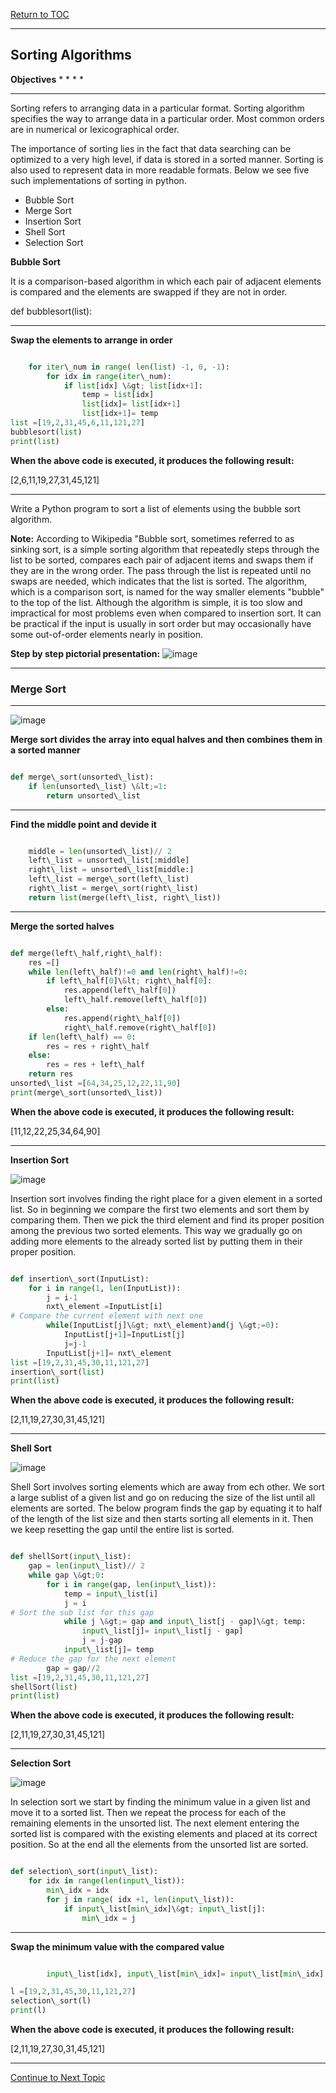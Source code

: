 <a href="https://github.com/CyberTrainingUSAF/06-Intro-to-Algorithms/blob/master/00-Table-of-Contents.md"> Return to TOC </a>

---

## Sorting Algorithms

**Objectives**
* 
* 
* 
* 

---

Sorting refers to arranging data in a particular format. Sorting algorithm specifies the way to arrange data in a particular order. Most common orders are in numerical or lexicographical order.

The importance of sorting lies in the fact that data searching can be optimized to a very high level, if data is stored in a sorted manner. Sorting is also used to represent data in more readable formats. Below we see five such implementations of sorting in python.

* Bubble Sort
* Merge Sort
* Insertion Sort
* Shell Sort
* Selection Sort

**Bubble Sort**

It is a comparison-based algorithm in which each pair of adjacent elements is compared and the elements are swapped if they are not in order.

def bubblesort(list):

---

**Swap the elements to arrange in order**

```python

    for iter\_num in range( len(list) -1, 0, -1):
        for idx in range(iter\_num):
            if list[idx] \&gt; list[idx+1]:
                temp = list[idx]
                list[idx]= list[idx+1]
                list[idx+1]= temp
list =[19,2,31,45,6,11,121,27]
bubblesort(list)
print(list)

```

**When the above code is executed, it produces the following result:**

[2,6,11,19,27,31,45,121]

---

Write a Python program to sort a list of elements using the bubble sort algorithm.

**Note:**  According to Wikipedia &quot;Bubble sort, sometimes referred to as sinking sort, is a simple sorting algorithm that repeatedly steps through the list to be sorted, compares each pair of adjacent items and swaps them if they are in the wrong order. The pass through the list is repeated until no swaps are needed, which indicates that the list is sorted. The algorithm, which is a comparison sort, is named for the way smaller elements &quot;bubble&quot; to the top of the list. Although the algorithm is simple, it is too slow and impractical for most problems even when compared to insertion sort. It can be practical if the input is usually in sort order but may occasionally have some out-of-order elements nearly in position.

**Step by step pictorial presentation:**
![image](https://user-images.githubusercontent.com/19671036/60605769-bc798a00-9d7f-11e9-8382-574f1ac6e6c4.png)

---

### Merge Sort

---

![image](https://user-images.githubusercontent.com/19671036/60606135-66591680-9d80-11e9-96a9-e588d887d4e2.png)

**Merge sort divides the array into equal halves and then combines them in a sorted manner**

```python

def merge\_sort(unsorted\_list):
    if len(unsorted\_list) \&lt;=1:
        return unsorted\_list

```

---

**Find the middle point and devide it**

```python

    middle = len(unsorted\_list)// 2
    left\_list = unsorted\_list[:middle]
    right\_list = unsorted\_list[middle:]
    left\_list = merge\_sort(left\_list)
    right\_list = merge\_sort(right\_list)
    return list(merge(left\_list, right\_list))

```

---

**Merge the sorted halves**

```python

def merge(left\_half,right\_half):
    res =[]
    while len(left\_half)!=0 and len(right\_half)!=0:
        if left\_half[0]\&lt; right\_half[0]:
            res.append(left\_half[0])
            left\_half.remove(left\_half[0])
        else:
            res.append(right\_half[0])
            right\_half.remove(right\_half[0])
    if len(left\_half) == 0:
        res = res + right\_half
    else:
        res = res + left\_half
    return res
unsorted\_list =[64,34,25,12,22,11,90]
print(merge\_sort(unsorted\_list))

```

**When the above code is executed, it produces the following result:**

[11,12,22,25,34,64,90]

---

**Insertion Sort**

![image](https://user-images.githubusercontent.com/19671036/60606238-9e605980-9d80-11e9-8461-7d8e963af5de.png)

Insertion sort involves finding the right place for a given element in a sorted list. So in beginning we compare the first two elements and sort them by comparing them. Then we pick the third element and find its proper position among the previous two sorted elements. This way we gradually go on adding more elements to the already sorted list by putting them in their proper position.

```python

def insertion\_sort(InputList):
    for i in range(1, len(InputList)):
        j = i-1
        nxt\_element =InputList[i]
# Compare the current element with next one
        while(InputList[j]\&gt; nxt\_element)and(j \&gt;=0):
            InputList[j+1]=InputList[j]
            j=j-1
        InputList[j+1]= nxt\_element
list =[19,2,31,45,30,11,121,27]
insertion\_sort(list)
print(list)

```

**When the above code is executed, it produces the following result:**

[2,11,19,27,30,31,45,121]

---

**Shell Sort**

![image](https://user-images.githubusercontent.com/19671036/60606385-de274100-9d80-11e9-976d-21fe83bc946d.png)


Shell Sort involves sorting elements which are away from ech other. We sort a large sublist of a given list and go on reducing the size of the list until all elements are sorted. The below program finds the gap by equating it to half of the length of the list size and then starts sorting all elements in it. Then we keep resetting the gap until the entire list is sorted.

```python

def shellSort(input\_list):
    gap = len(input\_list)// 2
    while gap \&gt;0:
        for i in range(gap, len(input\_list)):
            temp = input\_list[i]
            j = i
# Sort the sub list for this gap
            while j \&gt;= gap and input\_list[j - gap]\&gt; temp:
                input\_list[j]= input\_list[j - gap]
                j = j-gap
            input\_list[j]= temp
# Reduce the gap for the next element
        gap = gap//2
list =[19,2,31,45,30,11,121,27]
shellSort(list)
print(list)

```

**When the above code is executed, it produces the following result:**

[2,11,19,27,30,31,45,121]

---

**Selection Sort**

![image](https://user-images.githubusercontent.com/19671036/60606659-60176a00-9d81-11e9-8ae8-4c524968a5b6.png)

In selection sort we start by finding the minimum value in a given list and move it to a sorted list. Then we repeat the process for each of the remaining elements in the unsorted list. The next element entering the sorted list is compared with the existing elements and placed at its correct position. So at the end all the elements from the unsorted list are sorted.

```python

def selection\_sort(input\_list):
    for idx in range(len(input\_list)):
        min\_idx = idx
        for j in range( idx +1, len(input\_list)):
            if input\_list[min\_idx]\&gt; input\_list[j]:
                min\_idx = j

```

---

**Swap the minimum value with the compared value**

```python

        input\_list[idx], input\_list[min\_idx]= input\_list[min\_idx], input\_list[idx]

l =[19,2,31,45,30,11,121,27]
selection\_sort(l)
print(l)

```

**When the above code is executed, it produces the following result:**

[2,11,19,27,30,31,45,121]

---

<a href="https://github.com/CyberTrainingUSAF/06-Intro-to-Algorithms/blob/master/08_Lists_Pointer_Structures.md"> Continue to Next Topic </a>
